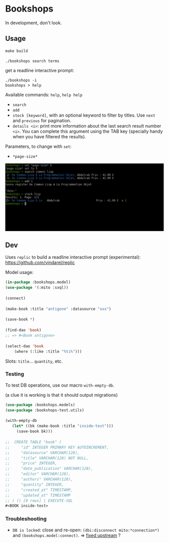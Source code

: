 # Bookshops

In development, don't look.

## Usage

    make build

    ./bookshops search terms

get a readline interactive prompt:

    ./bookshops -i
    bookshops > help

Available commands: `help`, `help help`

- `search`
- `add`
- `stock [keyword]`, with an optional keyword to filter by titles. Use `next` and `previous` for pagination.
- `details <i>`: print more information about the last search result
  number `<i>`. You can complete this argument using the TAB key
  (specially handy when you have filtered the results).

Parameters, to change with `set`:

- `*page-size*`


![](img.png)


## Dev

Uses `replic` to build a readline interactive prompt (experimental):
https://github.com/vindarel/replic

Model usage:

```lisp
(in-package :bookshops.model)
(use-package '(:mito :sxql))

(connect)

(make-book :title "antigone" :datasource "xxx")

(save-book *)

(find-dao 'book)
;; => #<Book antigone>

(select-dao 'book
    (where (:like :title "%ti%")))
```

Slots: `title`... `quantity`, etc.

### Testing

To test DB operations, use our macro `with-empty-db`.

(a clue it is working is that it should output migrations)

```lisp
(use-package :bookshops.models)
(use-package :bookshops-test.utils)

(with-empty-db
   (let* ((bk (make-book :title "inside-test")))
     (save-book bk)))

;;  CREATE TABLE "book" (
;;     "id" INTEGER PRIMARY KEY AUTOINCREMENT,
;;     "datasource" VARCHAR(128),
;;     "title" VARCHAR(128) NOT NULL,
;;     "price" INTEGER,
;;     "date_publication" VARCHAR(128),
;;     "editor" VARCHAR(128),
;;     "authors" VARCHAR(128),
;;     "quantity" INTEGER,
;;     "created_at" TIMESTAMP,
;;     "updated_at" TIMESTAMP
;; ) () [0 rows] | EXECUTE-SQL
#<BOOK inside-test>
```

### Troubleshooting

- `DB is locked`: close and re-open: `(dbi:disconnect mito:*connection*)` and `(bookshops.model:connect)`. => [fixed upstream](https://github.com/fukamachi/mito/pull/28#issuecomment-377450798) ?
